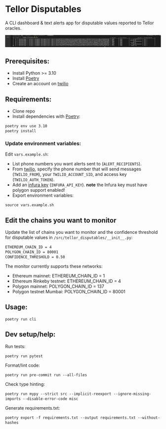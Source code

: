 # Tellor Disputables
A CLI dashboard & text alerts app for disputable values reported to Tellor oracles.

![](demo.gif)

## Prerequisites:
- Install Python >= 3.10
- Install [Poetry](https://github.com/python-poetry/poetry)
- Create an account on [twilio](https://www.twilio.com/docs/sms/quickstart/python)

## Requirements:
- Clone repo
- Install dependencies with [Poetry](https://github.com/python-poetry/poetry):

```
poetry env use 3.10
poetry install
```

### Update environment variables:
Edit `vars.example.sh`:
- List phone numbers you want alerts sent to (`ALERT_RECIPIENTS`).
- From [twilio](https://www.twilio.com/docs/sms/quickstart/python), specify the phone number that will send messages (`TWILIO_FROM`), your `TWILIO_ACCOUNT_SID`, and access key (`TWILIO_AUTH_TOKEN`).
- Add an [infura key](https://infura.io) (`INFURA_API_KEY`). **note** the Infura key must have polygon support enabled!
- Export environment variables:
```
source vars.example.sh
```

## Edit the chains you want to monitor
Update the list of chains you want to monitor and the confidence threshold for disputable values in `/src/tellor_disputables/__init__.py`:
```
ETHEREUM_CHAIN_ID = 4
POLYGON_CHAIN_ID = 80001
CONFIDENCE_THRESHOLD = 0.50
```

The monitor currently supports these networks:
* Ethereum mainnet:         ETHEREUM_CHAIN_ID = 1
* Ethereum Rinkeby testnet: ETHEREUM_CHAIN_ID = 4
* Polygon mainnet: POLYGON_CHAIN_ID = 137
* Polygon testnet Mumbai: POLYGON_CHAIN_ID = 80001



## Usage:
```
poetry run cli
```



## Dev setup/help:
Run tests:
```
poetry run pytest
```
Format/lint code:
```
poetry run pre-commit run --all-files
```
Check type hinting:
```
poetry run mypy --strict src --implicit-reexport --ignore-missing-imports --disable-error-code misc
```
Generate requirements.txt:
```
poetry export -f requirements.txt --output requirements.txt --without-hashes
```
